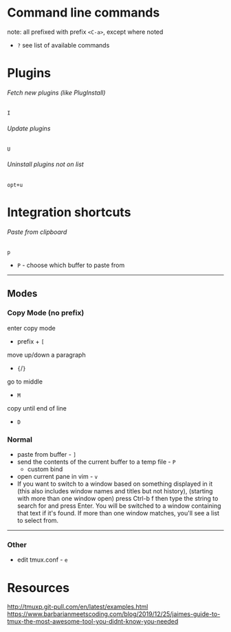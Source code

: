 
# Command line commands
note: all prefixed with prefix `<C-a>`, except where noted
- `?` see list of available commands

# Plugins
###### Fetch new plugins (like PlugInstall)
`I`

###### Update plugins
`U`

###### Uninstall plugins not on list
`opt+u`


# Integration shortcuts
###### Paste from clipboard
`p`
- `P` - choose which buffer to paste from

* * *

## Modes
### Copy Mode (no prefix)
enter copy mode
- prefix + `[`

move up/down a paragraph
- `{`/`}`

go to middle
- `M`

copy until end of line
- `D`


### Normal
- paste from buffer - `]`
- send the contents of the current buffer to a temp file - `P`
	- custom bind
- open current pane in vim - `v`
- If you want to switch to a window based on something displayed in it (this also includes window names and titles but not history), (starting with more than one window open) press Ctrl-b f then type the string to search for and press Enter. You will be switched to a window containing that text if it's found. If more than one window matches, you'll see a list to select from.

* * *

### Other
- edit tmux.conf - `e`

# Resources
http://tmuxp.git-pull.com/en/latest/examples.html
https://www.barbarianmeetscoding.com/blog/2019/12/25/jaimes-guide-to-tmux-the-most-awesome-tool-you-didnt-know-you-needed
